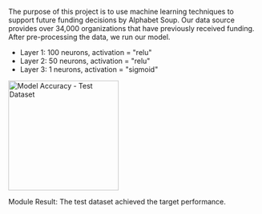 The purpose of this project is to use machine learning techniques to support future funding decisions by Alphabet Soup. Our data source provides over 34,000 organizations that have previously received funding. After pre-processing the data, we run our model.

* Layer 1: 100 neurons, activation = "relu"
* Layer 2: 50 neurons, activation = "relu"
* Layer 3: 1 neurons, activation = "sigmoid"

<img width="220" alt="Model Accuracy - Test Dataset" src="https://user-images.githubusercontent.com/65242270/95001029-02bd2a80-057b-11eb-9cad-2df89c03d6ed.PNG">

Module Result: The test dataset achieved the target performance.
